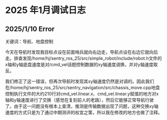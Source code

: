 # 2025 年1月调试日志

## 2025/1/10  Error

关键词：导航、地盘控制

今天在导航时发现我目标点设在前面哨兵就向右边走，导航点设在右边它就向后走。排查发现/home/hj/sentry_ros_25/src/simple_robot/include/robot.h文件的x轴和y轴底盘速度是对/cmd_vel话题控制数据的xy轴速度调换，并对y轴速度取反。

我们修正了这一错误，但再次导航时发现其xy轴速度仍然是对调的。因此我们在/home/hj/sentry_ros_25/src/sentry_navigation/src/chassis_move.cpp地盘控制执行文件的大约210行对cmd_vel.linear.x、cmd_vel.linear.y赋值的地方对x轴和y轴速度进行了交换（感觉在复刻前人的老路），然后它能够正常导航行驶了。由于这一问题没有根本上查清，推测是传输数据出现了问题，这种交换xy轴速度的方式只是为了通过中期测评的权宜之策，所以我在修改的地方也做了注释。

